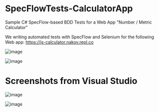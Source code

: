 # SpecFlowTests-CalculatorApp
Sample C# SpecFlow-based BDD Tests for a Web App "Number / Metric Calculator"


We writing automated tests with SpecFlow and Selenium for the following Web app: https://js-calculator.nakov.repl.co

![image](https://user-images.githubusercontent.com/68859484/107826381-7b37c180-6d8d-11eb-8838-fb0ab55aa188.png)

![image](https://user-images.githubusercontent.com/68859484/107826460-9e627100-6d8d-11eb-9f8c-013b154e23ca.png)

# Screenshots from Visual Studio 
![image](https://user-images.githubusercontent.com/68859484/107826676-f1d4bf00-6d8d-11eb-926c-d3356c6ee9ab.png)

![image](https://user-images.githubusercontent.com/68859484/107826751-15980500-6d8e-11eb-8c8a-e4522b8684e6.png)
